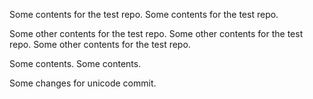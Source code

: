 Some contents for the test repo.
Some contents for the test repo.

Some other contents for the test repo.
Some other contents for the test repo.
Some other contents for the test repo.

Some contents.
Some contents.

Some changes for unicode commit.
